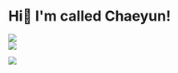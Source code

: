 # Hi👋 I'm called Chaeyun!
<a href="https://blog.naver.com/codbs0627" target="_blank"><img src="https://img.shields.io/badge/Naver-03C75A?style=flat&logo=blog&logoColor=white"/></a>  
<a href="https://www.instagram.com/l_imchaeyun/" target="_blank"><img src="https://img.shields.io/badge/Instagram-E4405F?style=flat&logo=instagram&logoColor=white"/></a>

<img src="https://img.shields.io/badge/Android-3DDC84?style=flat-square&logo=Android&logoColor=white"/>



<!--
**ChaeDoll/ChaeDoll** is a ✨ _special_ ✨ repository because its `README.md` (this file) appears on your GitHub profile.

Here are some ideas to get you started:

- 🔭 I’m currently working on ...
- 🌱 I’m currently learning ...
- 👯 I’m looking to collaborate on ...
- 🤔 I’m looking for help with ...
- 💬 Ask me about ...
- 📫 How to reach me: ...
- 😄 Pronouns: ...
- ⚡ Fun fact: ...
-->
